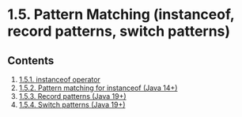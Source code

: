 # 1.5. Pattern Matching (instanceof, record patterns, switch patterns)

## Contents

1. [1.5.1. instanceof operator](README_1.5.1.md)
2. [1.5.2. Pattern matching for instanceof (Java 14+)](README_1.5.2.md)
3. [1.5.3. Record patterns (Java 19+)](README_1.5.3.md)
4. [1.5.4. Switch patterns (Java 19+)](README_1.5.4.md)